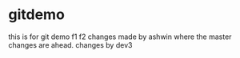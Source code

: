 # gitdemo
this is for git demo
f1
f2
changes made by ashwin where the master changes are ahead.
changes by dev3
